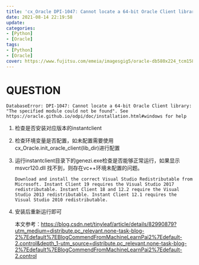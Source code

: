 ```yaml
---
title: 'cx_Oracle DPI-1047: Cannot locate a 64-bit Oracle Client library'
date: 2021-08-14 22:19:58
update:
categories:
- [Python]
- [Oracle]
tags:
- [Python]
- [Oracle]
cover: https://www.fujitsu.com/emeia/imagesgig5/oracle-db580x224_tcm158-40873_tcm158-2750236-32.jpg
---
```


# QUESTION

```
DatabaseError: DPI-1047: Cannot locate a 64-bit Oracle Client library: "The specified module could not be found". See https://oracle.github.io/odpi/doc/installation.html#windows for help
```



1. 检查是否安装对应版本的instantclient

2. 检查环境变量是否配置，如未配置需要使用cx_Oracle.init_oracle_client(lib_dir)进行配置

3. 运行instantclient目录下的genezi.exe检查是否能够正常运行，如果显示msvcr120.dll 找不到，则存在vc++环境未配置的问题。

   ```
   Download and install the correct Visual Studio Redistributable from Microsoft. Instant Client 19 requires the Visual Studio 2017 redistributable. Instant Client 18 and 12.2 require the Visual Studio 2013 redistributable. Instant Client 12.1 requires the Visual Studio 2010 redistributable.
   
   ```

4. 安装后重新运行即可

   
   本文参考：https://blog.csdn.net/tinyleaf/article/details/82990879?utm_medium=distribute.pc_relevant.none-task-blog-2%7Edefault%7EBlogCommendFromMachineLearnPai2%7Edefault-2.control&depth_1-utm_source=distribute.pc_relevant.none-task-blog-2%7Edefault%7EBlogCommendFromMachineLearnPai2%7Edefault-2.control

   
